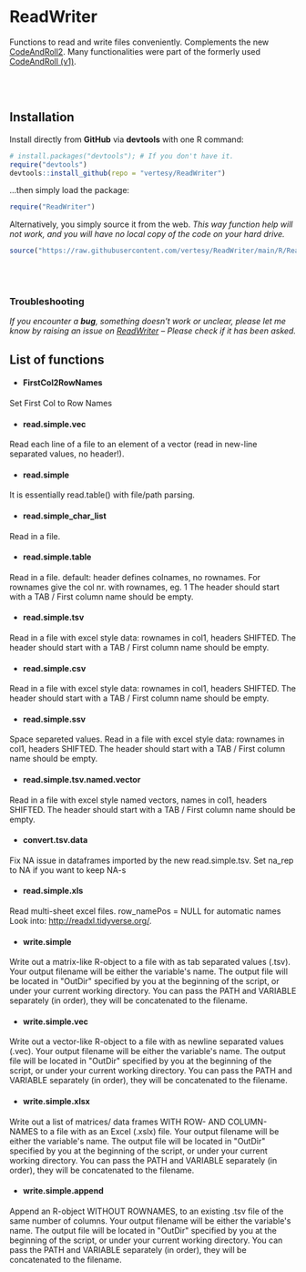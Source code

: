 # ReadWriter
Functions to read and write files conveniently. 
Complements the new [CodeAndRoll2](https://github.com/vertesy/CodeAndRoll2). Many functionalities were part of the formerly used [CodeAndRoll (v1)](https://github.com/vertesy/CodeAndRoll).



<br><br>

## Installation

Install directly from **GitHub** via **devtools** with one R command:

```R
# install.packages("devtools"); # If you don't have it.
require("devtools")
devtools::install_github(repo = "vertesy/ReadWriter")
```

...then simply load the package:

```R
require("ReadWriter")
```

Alternatively, you simply source it from the web. 
*This way function help will not work, and you will have no local copy of the code on your hard drive.*

```r
source("https://raw.githubusercontent.com/vertesy/ReadWriter/main/R/ReadWriter.R")
```

<br><br>

### Troubleshooting

*If you encounter a **bug**, something doesn't work or unclear, please let me know by raising an issue on [ReadWriter](https://github.com/vertesy/ReadWriter/issues) – Please check if it has been asked.*



## List of functions

- #### FirstCol2RowNames 
Set First Col to Row Names

- #### read.simple.vec 
Read each line of a file to an element of a vector (read in new-line separated values, no header!).

- #### read.simple 
It is essentially read.table() with file/path parsing.

- #### read.simple_char_list 
Read in a file.

- #### read.simple.table 
Read in a file. default: header defines colnames, no rownames. For rownames give the col nr. with rownames, eg. 1 The header should start with a TAB / First column name should be empty.

- #### read.simple.tsv 
Read in a file with excel style data: rownames in col1, headers SHIFTED. The header should start with a TAB / First column name should be empty.

- #### read.simple.csv 
Read in a file with excel style data: rownames in col1, headers SHIFTED. The header should start with a TAB / First column name should be empty.

- #### read.simple.ssv 
Space separeted values. Read in a file with excel style data: rownames in col1, headers SHIFTED. The header should start with a TAB / First column name should be empty.

- #### read.simple.tsv.named.vector 
Read in a file with excel style named vectors, names in col1, headers SHIFTED. The header should start with a TAB / First column name should be empty.

- #### convert.tsv.data 
Fix NA issue in dataframes imported by the new read.simple.tsv. Set na_rep to NA if you want to keep NA-s

- #### read.simple.xls 
Read multi-sheet excel files. row_namePos = NULL for automatic names Look into: http://readxl.tidyverse.org/.

- #### write.simple 
Write out a matrix-like R-object to a file with as tab separated values (.tsv). Your output filename will be either the variable's name. The output file will be located in "OutDir" specified by you at the beginning of the script, or under your current working directory. You can pass the PATH and VARIABLE separately (in order), they will be concatenated to the filename.

- #### write.simple.vec 
Write out a vector-like R-object to a file with as newline separated values (.vec). Your output filename will be either the variable's name. The output file will be located in "OutDir" specified by you at the beginning of the script, or under your current working directory. You can pass the PATH and VARIABLE separately (in order), they will be concatenated to the filename.

- #### write.simple.xlsx 
Write out a list of matrices/ data frames WITH ROW- AND COLUMN- NAMES to a file with as an Excel (.xslx) file. Your output filename will be either the variable's name. The output file will be located in "OutDir" specified by you at the beginning of the script, or under your current working directory. You can pass the PATH and VARIABLE separately (in order), they will be concatenated to the filename.

- #### write.simple.append 
Append an R-object WITHOUT ROWNAMES, to an existing .tsv file of the same number of columns. Your output filename will be either the variable's name. The output file will be located in "OutDir" specified by you at the beginning of the script, or under your current working directory. You can pass the PATH and VARIABLE separately (in order), they will be concatenated to the filename.
